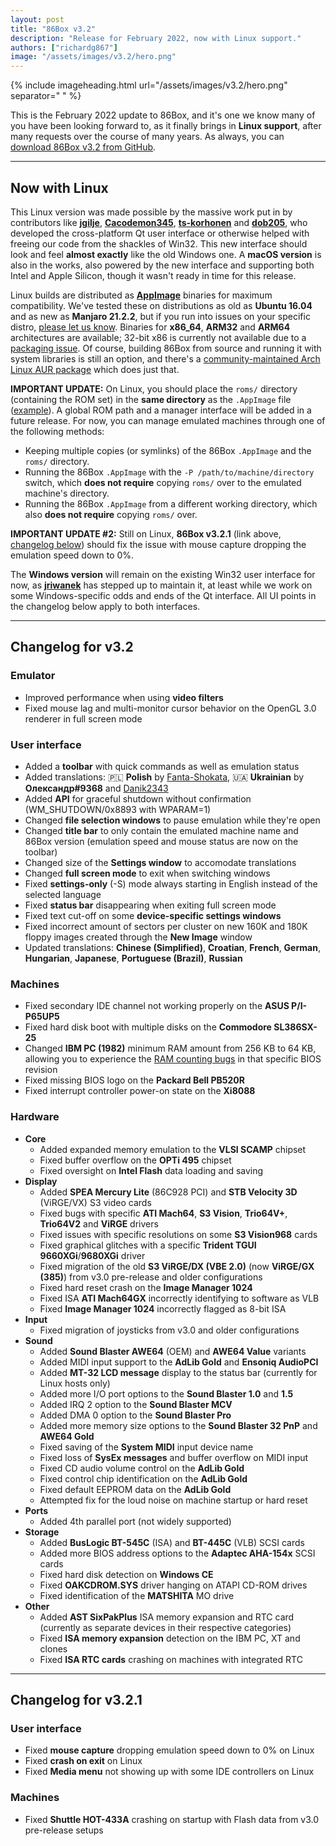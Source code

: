 ```yaml
---
layout: post
title: "86Box v3.2"
description: "Release for February 2022, now with Linux support."
authors: ["richardg867"]
image: "/assets/images/v3.2/hero.png"
---
```


{% include imageheading.html url="/assets/images/v3.2/hero.png" separator=" " %}

This is the February 2022 update to 86Box, and it's one we know many of you have been looking forward to, as it finally brings in **Linux support**, after many requests over the course of many years. As always, you can [download 86Box v3.2 from GitHub](https://github.com/86Box/86Box/releases/tag/v3.2.1).

---

## Now with Linux

This Linux version was made possible by the massive work put in by contributors like [**jgilje**](https://github.com/jgilje), [**Cacodemon345**](https://github.com/Cacodemon345), [**ts-korhonen**](https://github.com/ts-korhonen) and [**dob205**](https://github.com/dob205), who developed the cross-platform Qt user interface or otherwise helped with freeing our code from the shackles of Win32. This new interface should look and feel **almost exactly** like the old Windows one. A **macOS version** is also in the works, also powered by the new interface and supporting both Intel and Apple Silicon, though it wasn't ready in time for this release.

Linux builds are distributed as [**AppImage**](https://appimage.org) binaries for maximum compatibility. We've tested these on distributions as old as **Ubuntu 16.04** and as new as **Manjaro 21.2.2**, but if you run into issues on your specific distro, [please let us know](/#social). Binaries for **x86_64**, **ARM32** and **ARM64** architectures are available; 32-bit x86 is currently not available due to a [packaging issue](https://github.com/AppImageCrafters/AppRun/issues/37). Of course, building 86Box from source and running it with system libraries is still an option, and there's a [community-maintained Arch Linux AUR package](https://aur.archlinux.org/packages/86box) which does just that.

**IMPORTANT UPDATE:** On Linux, you should place the `roms/` directory (containing the ROM set) in the **same directory** as the `.AppImage` file ([example](/assets/images/v3.2/roms.png)\). A global ROM path and a manager interface will be added in a future release. For now, you can manage emulated machines through one of the following methods:

* Keeping multiple copies (or symlinks) of the 86Box `.AppImage` and the `roms/` directory.
* Running the 86Box `.AppImage` with the `-P /path/to/machine/directory` switch, which **does not require** copying `roms/` over to the emulated machine's directory.
* Running the 86Box `.AppImage` from a different working directory, which also **does not require** copying `roms/` over.

**IMPORTANT UPDATE #2:** Still on Linux, **86Box v3.2.1** (link above, [changelog below](#v3-2-1)\) should fix the issue with mouse capture dropping the emulation speed down to 0%.

The **Windows version** will remain on the existing Win32 user interface for now, as [**jriwanek**](https://github.com/jriwanek) has stepped up to maintain it, at least while we work on some Windows-specific odds and ends of the Qt interface. All UI points in the changelog below apply to both interfaces.

---

## Changelog for v3.2

### Emulator

* Improved performance when using **video filters**
* Fixed mouse lag and multi-monitor cursor behavior on the OpenGL 3.0 renderer in full screen mode

### User interface

* Added a **toolbar** with quick commands as well as emulation status
* Added translations: <span class="emoji">🇵🇱</span> **Polish** by [Fanta-Shokata](https://github.com/Fanta-Shokata), <span class="emoji">🇺🇦</span> **Ukrainian** by **Олександр#9368** and [Danik2343](https://github.com/Danik2343)
* Added **API** for graceful shutdown without confirmation (WM_SHUTDOWN/0x8893 with WPARAM=1)
* Changed **file selection windows** to pause emulation while they're open
* Changed **title bar** to only contain the emulated machine name and 86Box version (emulation speed and mouse status are now on the toolbar)
* Changed size of the **Settings window** to accomodate translations
* Changed **full screen mode** to exit when switching windows
* Fixed **settings-only** (-S) mode always starting in English instead of the selected language
* Fixed **status bar** disappearing when exiting full screen mode
* Fixed text cut-off on some **device-specific settings windows**
* Fixed incorrect amount of sectors per cluster on new 160K and 180K floppy images created through the **New Image** window
* Updated translations: **Chinese (Simplified)**, **Croatian**, **French**, **German**, **Hungarian**, **Japanese**, **Portuguese (Brazil)**, **Russian**

### Machines

* Fixed secondary IDE channel not working properly on the **ASUS P/I-P65UP5**
* Fixed hard disk boot with multiple disks on the **Commodore SL386SX-25**
* Changed **IBM PC (1982)** minimum RAM amount from 256 KB to 64 KB, allowing you to experience the [RAM counting bugs](http://minuszerodegrees.net/5150/misc/5150_27OCT82_less_than_4_ram_banks.htm) in that specific BIOS revision
* Fixed missing BIOS logo on the **Packard Bell PB520R**
* Fixed interrupt controller power-on state on the **Xi8088**

### Hardware

* **Core**
  * Added expanded memory emulation to the **VLSI SCAMP** chipset
  * Fixed buffer overflow on the **OPTi 495** chipset
  * Fixed oversight on **Intel Flash** data loading and saving
* **Display**
  * Added **SPEA Mercury Lite** (86C928 PCI) and **STB Velocity 3D** (ViRGE/VX) S3 video cards
  * Fixed bugs with specific **ATI Mach64**, **S3 Vision**, **Trio64V+**, **Trio64V2** and **ViRGE** drivers
  * Fixed issues with specific resolutions on some **S3 Vision968** cards
  * Fixed graphical glitches with a specific **Trident TGUI 9660XGi**/**9680XGi** driver
  * Fixed migration of the old **S3 ViRGE/DX (VBE 2.0)** (now **ViRGE/GX (385)**) from v3.0 pre-release and older configurations
  * Fixed hard reset crash on the **Image Manager 1024**
  * Fixed ISA **ATI Mach64GX** incorrectly identifying to software as VLB
  * Fixed **Image Manager 1024** incorrectly flagged as 8-bit ISA
* **Input**
  * Fixed migration of joysticks from v3.0 and older configurations
* **Sound**
  * Added **Sound Blaster AWE64** (OEM) and **AWE64 Value** variants
  * Added MIDI input support to the **AdLib Gold** and **Ensoniq AudioPCI**
  * Added **MT-32 LCD message** display to the status bar (currently for Linux hosts only)
  * Added more I/O port options to the **Sound Blaster 1.0** and **1.5**
  * Added IRQ 2 option to the **Sound Blaster MCV**
  * Added DMA 0 option to the **Sound Blaster Pro**
  * Added more memory size options to the **Sound Blaster 32 PnP** and **AWE64 Gold**
  * Fixed saving of the **System MIDI** input device name
  * Fixed loss of **SysEx messages** and buffer overflow on MIDI input
  * Fixed CD audio volume control on the **AdLib Gold**
  * Fixed control chip identification on the **AdLib Gold**
  * Fixed default EEPROM data on the **AdLib Gold**
  * Attempted fix for the loud noise on machine startup or hard reset
* **Ports**
  * Added 4th parallel port (not widely supported)
* **Storage**
  * Added **BusLogic BT-545C** (ISA) and **BT-445C** (VLB) SCSI cards
  * Added more BIOS address options to the **Adaptec AHA-154x** SCSI cards
  * Fixed hard disk detection on **Windows CE**
  * Fixed **OAKCDROM.SYS** driver hanging on ATAPI CD-ROM drives
  * Fixed identification of the **MATSHITA** MO drive
* **Other**
  * Added **AST SixPakPlus** ISA memory expansion and RTC card (currently as separate devices in their respective categories)
  * Fixed **ISA memory expansion** detection on the IBM PC, XT and clones
  * Fixed **ISA RTC cards** crashing on machines with integrated RTC

---

## <a name="v3-2-1" />Changelog for v3.2.1

### User interface

* Fixed **mouse capture** dropping emulation speed down to 0% on Linux
* Fixed **crash on exit** on Linux
* Fixed **Media menu** not showing up with some IDE controllers on Linux

### Machines

* Fixed **Shuttle HOT-433A** crashing on startup with Flash data from v3.0 pre-release setups

